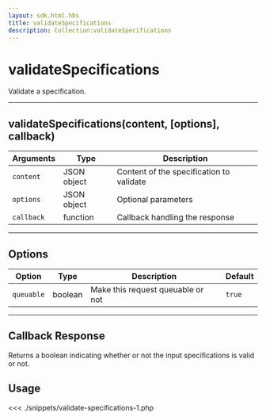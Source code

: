 ```yaml
---
layout: sdk.html.hbs
title: validateSpecifications
description: Collection:validateSpecifications
---
```


# validateSpecifications

Validate a specification.

---

## validateSpecifications(content, [options], callback)

| Arguments  | Type        | Description                              |
| ---------- | ----------- | ---------------------------------------- |
| `content`  | JSON object | Content of the specification to validate |
| `options`  | JSON object | Optional parameters                      |
| `callback` | function    | Callback handling the response           |

---

## Options

| Option     | Type    | Description                       | Default |
| ---------- | ------- | --------------------------------- | ------- |
| `queuable` | boolean | Make this request queuable or not | `true`  |

---

## Callback Response

Returns a boolean indicating whether or not the input specifications is valid or not.

## Usage

<<< ./snippets/validate-specifications-1.php
